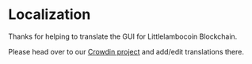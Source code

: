 # Localization

Thanks for helping to translate the GUI for Littlelambocoin Blockchain.

Please head over to our [Crowdin project](https://crowdin.com/project/littlelambocoin-blockchain/) and add/edit translations there.
